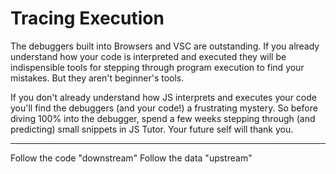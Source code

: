 # Tracing Execution

The debuggers built into Browsers and VSC are outstanding. If you already understand how your code is interpreted and executed they will be indispensible tools for stepping through program execution to find your mistakes.  But they aren't beginner's tools.

If you don't already understand how JS interprets and executes your code you'll find the debuggers (and your code!) a frustrating mystery. So before diving 100% into the debugger, spend a few weeks stepping through (and predicting) small snippets in JS Tutor.  Your future self will thank you.


---

Follow the code "downstream"
Follow the data "upstream"
